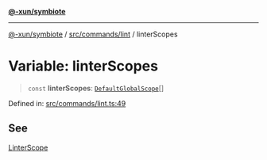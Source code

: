 [**@-xun/symbiote**](../../../../README.md)

***

[@-xun/symbiote](../../../../README.md) / [src/commands/lint](../README.md) / linterScopes

# Variable: linterScopes

> `const` **linterScopes**: [`DefaultGlobalScope`](../../../configure/enumerations/DefaultGlobalScope.md)[]

Defined in: [src/commands/lint.ts:49](https://github.com/Xunnamius/symbiote/blob/83ef2df2474c2254d82f0b3ae0574d283c20aaeb/src/commands/lint.ts#L49)

## See

[LinterScope](../../../configure/enumerations/DefaultGlobalScope.md)
